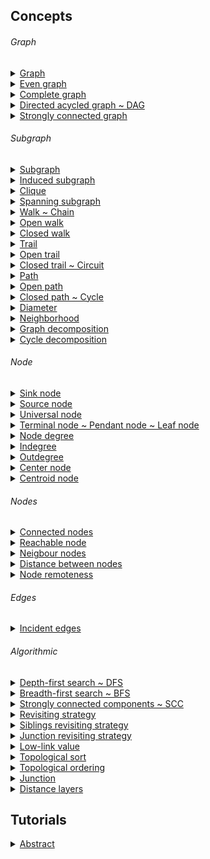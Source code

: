 
## Concepts

###### Graph

<details>
  <summary><a href="./concept/Graph.md">
    Graph
  </a></summary>
    Set of nodes and set of edges or arcs connecting some or all nodes.
</details>

<details>
  <summary><a href="./concept/Graph.md">
    Even graph
  </a></summary>
    Even graph - a graph each node of which has an even number of edges. Only even graph has cycle decomposition.
</details>

<details>
  <summary><a href="./concept/Graph.md">
    Complete graph
  </a></summary>
    Complete graph - a graph each node of which has an edge to each other node of which.
</details>

<details>
  <summary><a href=".">
    Directed acycled graph ~ DAG
  </a></summary>
    Directed acycled graph - directed graph with no cycles.
</details>

<details>
  <summary><a href=".">
    Strongly connected graph
  </a></summary>
    Strongly connected graph - graph in which every node is reachable from any other node.
</details>

###### Subgraph

<details>
  <summary><a href="concept/Subgraph.md#Subgraph">
    Subgraph
  </a></summary>
    A subgraph of a graph is another graph formed from a subset of vertices and edges of the original graph.
</details>

<details>
  <summary><a href="concept/Subgraph.md#Induced-subgraph">
    Induced subgraph
  </a></summary>
    An induced subgraph of a graph is another graph formed from a subset of vertices of the original graph and all edges of the original graph, which have both endpoints in the induced subgraph.
</details>

<details>
  <summary><a href="concept/Subgraph.md#Clique">
    Clique
  </a></summary>
    Clique is an induced subgraph which is complete.
</details>

<details>
  <summary><a href="concept/Subgraph.md#Spanning-subgraph">
    Spanning subgraph
  </a></summary>
    The spanning subgraph of a graph is another graph formed from all vertices of the original graph.
</details>

<details>
  <summary><a href="concept/Subgraph.md#Walk--Chain">
    Walk ~ Chain
  </a></summary>
    The walk is a subgraph sequentially connected vertices of the original graph. Also called chain. A walk can have more than one correspondence of a node of the original graph. A walk can have more than one correspondence of an edge of the original graph. In other words both vertices and edges of the original graph can be repeated in the walk.
</details>

<details>
  <summary><a href="concept/Subgraph.md#Open-walk">
    Open walk
  </a></summary>
    The open walk is a walk that does not have cycle decomposition.
</details>

<details>
  <summary><a href="concept/Subgraph.md#Closed-walk">
    Closed walk
  </a></summary>
    The closed walk is a walk which has cycle decomposition.
</details>

<details>
  <summary><a href="concept/Subgraph.md#Trail">
    Trail
  </a></summary>
    The trail is a walk each edge of the original graph of which has one or none corresponding edge in the walk. In other word, vertices of the original graph can be repeated in the trail, but not edges.
</details>

<details>
  <summary><a href="concept/Subgraph.md#Open-trail">
    Open trail
  </a></summary>
    The open trail is a trail that does not have cycle decomposition.
</details>

<details>
  <summary><a href="concept/Subgraph.md#Closed-trail--Circuit">
    Closed trail ~ Circuit
  </a></summary>
    The closed trail is a trail that has cycle decomposition. The closed trail is also called circuit.
</details>

<details>
  <summary><a href="concept/Subgraph.md#Path">
    Path
  </a></summary>
    The path is a walk each edge of the original graph of which has one or none corresponding edge in the walk and each vertex of the original graph of which has one or none corresponding vertex in the walk. In other words, neither vertices nor edges of the original graph can be repeated in the path.
</details>

<details>
  <summary><a href="concept/Subgraph.md#Open-path">
    Open path
  </a></summary>
    The open path is a path that does not have cycle decomposition.
</details>

<details>
  <summary><a href="concept/Subgraph.md#Closed-path--Cycle">
    Closed path ~ Cycle
  </a></summary>
    A closed path is a path that has cycle decomposition. A closed path is also called circuit.
</details>

<details>
  <summary><a href="concept/Subgraph.md#diameter">
    Diameter
  </a></summary>
    The diameter of a graph is the longest of the shortest path of the graph.
</details>

<details>
  <summary><a href="concept/Subgraph.md#Neighborhood">
    Neighborhood
  </a></summary>
    The neighborhood is an induced subgraph of the graph formed by all nodes adjacent to v.
</details>

<details>
  <summary><a href="concept/Subgraph.md#Graph-decomposition">
    Graph decomposition
  </a></summary>
    Graph decomposition - partitioning of edges of a graph.
</details>

<details>
  <summary><a href="concept/Subgraph.md#Cycle-decomposition">
    Cycle decomposition
  </a></summary>
    Cycle decomposition - graph decomposition, each element of which is a cycle. Cycle decomposition possible only for even graphs.
</details>

###### Node

<details>
  <summary><a href=".">
    Sink node
  </a></summary>
    Node with zero outdegree.
</details>

<details>
  <summary><a href=".">
    Source node
  </a></summary>
    Node with zero indegree.
</details>

<details>
  <summary><a href=".">
    Universal node
  </a></summary>
    A node connected to all nodes of the graph.
</details>

<details>
  <summary><a href=".">
    Terminal node ~ Pendant node ~ Leaf node
  </a></summary>
    A terminal node is a node with the degree of one.
</details>

<details>
  <summary><a href=".">
    Node degree
  </a></summary>
    The node degree of a node is the total number of incoming and outgoing edges of the node.
</details>

<details>
  <summary><a href=".">
    Indegree
  </a></summary>
    Indegree of a node is a number of incoming edges.
</details>

<details>
  <summary><a href=".">
    Outdegree
  </a></summary>
    The outdegree of a node is a number of outgoing edges.
</details>

<details>
  <summary><a href=".">
    Center node
  </a></summary>
    Center node - node with minimum remoteness. All diameters go through the center. A graph has at most two centers.
</details>

<details>
  <summary><a href=".">
    Centroid node
  </a></summary>
    Centroid node - a node of the graph when removed minimizes the largest remaining component. A graph has at most two centroids.
</details>

###### Nodes

<details>
  <summary><a href=".">
    Connected nodes
  </a></summary>
    Nodes are connected if they have an edge connecting both of them.
</details>

<details>
  <summary><a href=".">
    Reachable node
  </a></summary>
    Node v is reachable from u if there is a path from v to u.
</details>

<details>
  <summary><a href=".">
    Neigbour nodes
  </a></summary>
    Neighbor nodes - nodes that are connected to the node.
</details>

<details>
  <summary><a href=".">
    Distance between nodes
  </a></summary>
    Distance between nodes - minimal number of edges to get from one given node to another given node.
</details>

<details>
  <summary><a href=".">
    Node remoteness
  </a></summary>
    Node remoteness - is its distance from the furthest node.
</details>

###### Edges

<details>
  <summary><a href=".">
    Incident edges
  </a></summary>
    Incident edges of the node, are edges connected to the node.
</details>

###### Algorithmic

<details>
  <summary><a href=".">
    Depth-first search ~ DFS
  </a></summary>
    Depth-first search - widely spread algorithm to traverse a graph in a depth-first manner.
</details>

<details>
  <summary><a href=".">
    Breadth-first search ~ BFS
  </a></summary>
    Breadth-first search - widely spread algorithm to traverse a graph in a breadth-first manner.
</details>

<details>
  <summary><a href=".">
    Strongly connected components ~ SCC
  </a></summary>
    The strongly connected components of a directed graph form a partition into subgraphs that are themselves strongly connected.
</details>

<details>
  <summary><a href="concept/StrategyRevisiting.md">
    Revisiting strategy
  </a></summary>
    The revisiting strategy of a search algorithm is a strategy to handle multiple encountering of a node.
</details>

<details>
  <summary><a href="concept/StrategyAllSiblings.md">
    Siblings revisiting strategy
  </a></summary>
    The siblings strategy of a search algorithm is a strategy to handle multiple edges that connect pares of a parent and a child nodes.
</details>

<details>
  <summary><a href="concept/StrategyAllVariants.md">
    Junction revisiting strategy
  </a></summary>
    The junction revisiting strategy of a search algorithm is a strategy to handle junction nodes.
</details>

<details>
  <summary><a href=".">
    Low-link value
  </a></summary>
    Low-link value - smallest node id reachable from the node.
</details>

<details>
  <summary><a href=".">
    Topological sort
  </a></summary>
    Topological sort - algorithm of the linear ordering of a DAG.
</details>

<details>
  <summary><a href=".">
    Topological ordering
  </a></summary>
    Topological ordering - an array of linearly ordered elements of DAG.
</details>

<details>
  <summary><a href="concept/Junction.md">
    Junction
  </a></summary>
    The junction is a relation between two or more nodes of a graph, making algorithms treat those distinct nodes as the same node.
</details>

<details>
  <summary><a href=".">
    Distance layers
  </a></summary>
    Distance layers - an array of sets of nodes. The first layer has roots or zero-distance sets of nodes. The second layer has nodes on distance one from roots. And so on. BFS produces distance layers.
</details>

## Tutorials

<details><summary><a href="./tutorial/Abstract.md">
      Abstract
  </a></summary>
  General information about the module GraphBasic.
</details>
